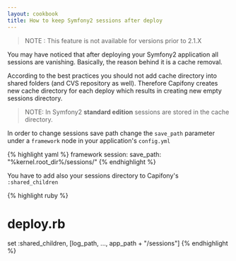 ```yaml
---
layout: cookbook
title: How to keep Symfony2 sessions after deploy
---
```


> NOTE : This feature is not available for versions prior to 2.1.X

You may have noticed that after deploying your Symfony2 application all sessions
are vanishing. Basically, the reason behind it is a cache removal. 

According to the best practices you should not add cache directory into shared folders
(and CVS repository as well). Therefore Capifony creates new cache directory for each
deploy which results in creating new empty sessions directory. 

> NOTE: In Symfony2 **standard edition** sessions are stored in the cache directory.

In order to change sessions save path change the `save_path` parameter under a `framework`
node in your application's `config.yml`

{% highlight yaml %}
framework
    session:
        save_path: "%kernel.root_dir%/sessions/"
{% endhighlight %}

You have to add also your sessions directory to Capifony's `:shared_children`

{% highlight ruby %}
# deploy.rb
set :shared_children, [log_path, ..., app_path + "/sessions"]
{% endhighlight %}
